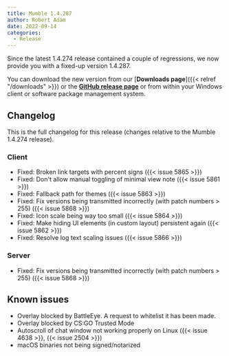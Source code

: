 ```yaml
---
title: Mumble 1.4.287
author: Robert Adam
date: 2022-09-14
categories:
  - Release
---
```


Since the latest 1.4.274 release contained a couple of regressions, we now provide you with a fixed-up version 1.4.287.

You can download the new version from our [**Downloads page**]({{< relref "/downloads" >}}) or the
[**GitHub release page**](https://github.com/mumble-voip/mumble/releases/tag/v1.4.287) or from within your Windows client or software package
management system.

<!--more-->


## Changelog

This is the full changelog for this release (changes relative to the Mumble 1.4.274 release).

### Client

- Fixed: Broken link targets with percent signs ({{< issue 5865 >}})
- Fixed: Don't allow manual toggling of minimal view note ({{< issue 5861 >}})
- Fixed: Fallback path for themes ({{< issue 5863 >}})
- Fixed: Fix versions being transmitted incorrectly (with patch numbers > 255) ({{< issue 5868 >}})
- Fixed: Icon scale being way too small ({{< issue 5864 >}})
- Fixed: Make hiding UI elements (in custom layout) persistent again ({{< issue 5862 >}})
- Fixed: Resolve log text scaling issues ({{< issue 5866 >}})


### Server

- Fixed: Fix versions being transmitted incorrectly (with patch numbers > 255) ({{< issue 5868 >}})


## Known issues

- Overlay blocked by BattleEye. A request to whitelist it has been made.
- Overlay blocked by CS:GO Trusted Mode
- Autoscroll of chat window not working properly on Linux ({{< issue 4638 >}}, {{< issue 2504 >}})
- macOS binaries not being signed/notarized
